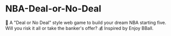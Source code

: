 # NBA-Deal-or-No-Deal
🏀 A "Deal or No Deal" style web game to build your dream NBA starting five. Will you risk it all or take the banker's offer? 💰 Inspired by Enjoy BBall.
